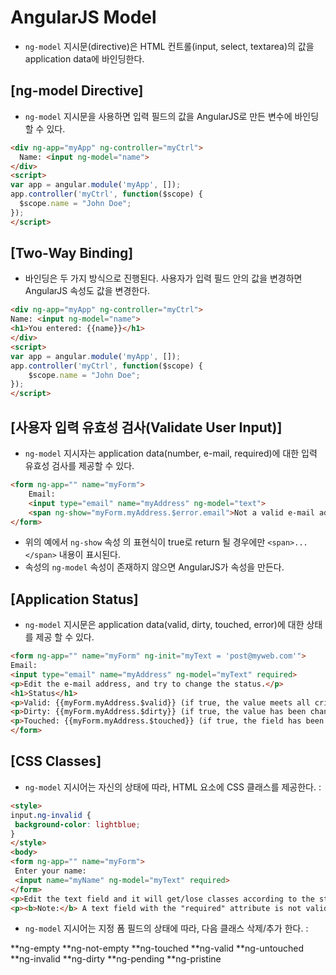 # AngularJS Model
 - `ng-model` 지시문(directive)은 HTML 컨트롤(input, select, textarea)의 값을 application data에 바인딩한다.


## [ng-model Directive]
 - `ng-model` 지시문을 사용하면 입력 필드의 값을 AngularJS로 만든 변수에 바인딩 할 수 있다.

~~~HTML
<div ng-app="myApp" ng-controller="myCtrl">
  Name: <input ng-model="name">
</div>
<script>
var app = angular.module('myApp', []);
app.controller('myCtrl', function($scope) {
  $scope.name = "John Doe";
});
</script>
~~~


## [Two-Way Binding]
 - 바인딩은 두 가지 방식으로 진행된다. 사용자가 입력 필드 안의 값을 변경하면 AngularJS 속성도 값을 변경한다.

~~~HTML
<div ng-app="myApp" ng-controller="myCtrl">
Name: <input ng-model="name">
<h1>You entered: {{name}}</h1>
</div>
<script>
var app = angular.module('myApp', []);
app.controller('myCtrl', function($scope) {
    $scope.name = "John Doe";
});
</script>
~~~


## [사용자 입력 유효성 검사(Validate User Input)]
 - `ng-model` 지시자는 application data(number, e-mail, required)에 대한 입력 유효성 검사를 제공할 수 있다.

~~~HTML
<form ng-app="" name="myForm">
    Email:
    <input type="email" name="myAddress" ng-model="text">
    <span ng-show="myForm.myAddress.$error.email">Not a valid e-mail address</span>
</form>
~~~

 - 위의 예에서 `ng-show` 속성 의 표현식이 true로 return 될 경우에만 `<span>...</span>` 내용이 표시된다.
 - 속성의 `ng-model` 속성이 존재하지 않으면 AngularJS가 속성을 만든다.


## [Application Status]
 - `ng-model` 지시문은 application data(valid, dirty, touched, error)에 대한 상태를 제공 할 수 있다.

~~~HTML
<form ng-app="" name="myForm" ng-init="myText = 'post@myweb.com'">
Email:
<input type="email" name="myAddress" ng-model="myText" required>
<p>Edit the e-mail address, and try to change the status.</p>
<h1>Status</h1>
<p>Valid: {{myForm.myAddress.$valid}} (if true, the value meets all criteria).</p>
<p>Dirty: {{myForm.myAddress.$dirty}} (if true, the value has been changed).</p>
<p>Touched: {{myForm.myAddress.$touched}} (if true, the field has been in focus).</p>
</form>
~~~


## [CSS Classes]
 - `ng-model` 지시어는 자신의 상태에 따라, HTML 요소에 CSS 클래스를 제공한다. :

 ~~~HTML
 <style>
input.ng-invalid {
  background-color: lightblue;
}
</style>
<body>
<form ng-app="" name="myForm">
  Enter your name:
  <input name="myName" ng-model="myText" required>
</form>
<p>Edit the text field and it will get/lose classes according to the status.</p>
<p><b>Note:</b> A text field with the "required" attribute is not valid when it is empty.</p>
 ~~~

 - `ng-model` 지시어는 지정 폼 필드의 상태에 따라, 다음 클래스 삭제/추가 한다. :

 **ng-empty
 **ng-not-empty
 **ng-touched
 **ng-valid
 **ng-untouched
 **ng-invalid
 **ng-dirty
 **ng-pending
 **ng-pristine
